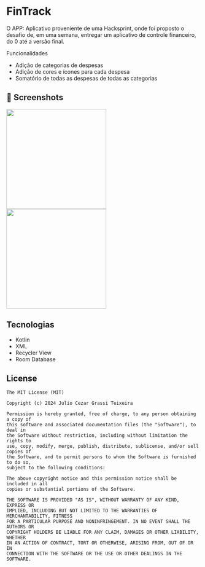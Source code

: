# FinTrack

O APP: Aplicativo proveniente de uma Hacksprint, onde foi proposto o desafio de, em uma semana, entregar um aplicativo de controle financeiro, do 0 até a versão final.

Funcionalidades
- Adição de categorias de despesas
- Adição de cores e ícones para cada despesa
- Somatório de todas as despesas de todas as categorias

## :camera_flash: Screenshots
<!-- You can add more screenshots here if you like -->
<img src="https://github.com/user-attachments/assets/telainicial" width=260/> <img src="https://github.com/user-attachments/assets/addcategoria" width=260/>




## Tecnologias
- Kotlin
- XML
- Recycler View
- Room Database


## License
```
The MIT License (MIT)

Copyright (c) 2024 Julio Cezar Grassi Teixeira

Permission is hereby granted, free of charge, to any person obtaining a copy of
this software and associated documentation files (the "Software"), to deal in
the Software without restriction, including without limitation the rights to
use, copy, modify, merge, publish, distribute, sublicense, and/or sell copies of
the Software, and to permit persons to whom the Software is furnished to do so,
subject to the following conditions:

The above copyright notice and this permission notice shall be included in all
copies or substantial portions of the Software.

THE SOFTWARE IS PROVIDED "AS IS", WITHOUT WARRANTY OF ANY KIND, EXPRESS OR
IMPLIED, INCLUDING BUT NOT LIMITED TO THE WARRANTIES OF MERCHANTABILITY, FITNESS
FOR A PARTICULAR PURPOSE AND NONINFRINGEMENT. IN NO EVENT SHALL THE AUTHORS OR
COPYRIGHT HOLDERS BE LIABLE FOR ANY CLAIM, DAMAGES OR OTHER LIABILITY, WHETHER
IN AN ACTION OF CONTRACT, TORT OR OTHERWISE, ARISING FROM, OUT OF OR IN
CONNECTION WITH THE SOFTWARE OR THE USE OR OTHER DEALINGS IN THE SOFTWARE.
```
